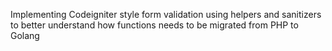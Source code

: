 Implementing Codeigniter style form validation using helpers and sanitizers to better understand how functions needs to be migrated from PHP to Golang 
